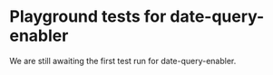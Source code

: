# Playground tests for date-query-enabler
We are still awaiting the first test run for date-query-enabler.
